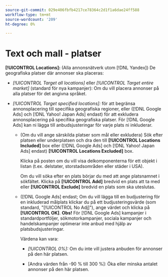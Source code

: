 ```yaml
---
source-git-commit: 029e406fbfb4217ce78364c2d1f1a6dae24ff588
workflow-type: tm+mt
source-wordcount: '209'
ht-degree: 0%

---
```

# Text och mall - platser

**[!UICONTROL Locations]:** (Alla annonsnätverk utom [!DNL Yandex]) De geografiska platser där annonser ska placeras:

* *[!UICONTROL Target all locations]* eller *[!UICONTROL Target entire market]* (standard för nya kampanjer): Om du vill placera annonser på alla platser för det angivna språket.

* *[!UICONTROL Target specified locations]:* för att begränsa annonsplacering till specifika geografiska regioner, eller ([!DNL Google Ads] och [!DNL Yahoo! Japan Ads] endast) för att exkludera annonsplacering på specifika geografiska platser. För [!DNL Google Ads] kan ni lägga till anbudsjusteringar för varje plats ni inkluderar.

   * (Om du vill ange särskilda platser som mål eller exkludera) Sök efter platsen eller underplatsen och dra den till **[!UICONTROL Locations Included]** box eller ([!DNL Google Ads] och [!DNL Yahoo! Japan Ads] endast) **[!UICONTROL Locations Excluded]** box.

      Klicka på posten om du vill visa delkomponenterna för ett objekt i listan (t.ex. delstater, storstadsområden eller städer i USA).

      Om du vill söka efter en plats börjar du med att ange platsnamnet i sökfältet. Klicka på **[!UICONTROL Add]** bredvid en plats att ta med eller **[!UICONTROL Exclude]** bredvid en plats som ska uteslutas.

   * ([!DNL Google Ads] endast; Om du vill lägga till en budjustering för en inkluderad målplats klickar du på ett budjusteringsvärde (som standard, &quot;[!UICONTROL No Adj]&quot;), ange värdet och klicka på **[!UICONTROL OK]**. **Obs!** För [!DNL Google Ads] kampanjer i standardportföljer, sökmotorkampanjer, sociala kampanjer och handelskampanjer optimerar inte anbud med hjälp av platsbudsjusteringar.

      Värdena kan vara:

      * *[!UICONTROL 0%]:* Om du inte vill justera anbuden för annonser på den här platsen.

      * \[Andra värden från -90 % till 300 %\]: Öka eller minska antalet annonser på den här platsen.
